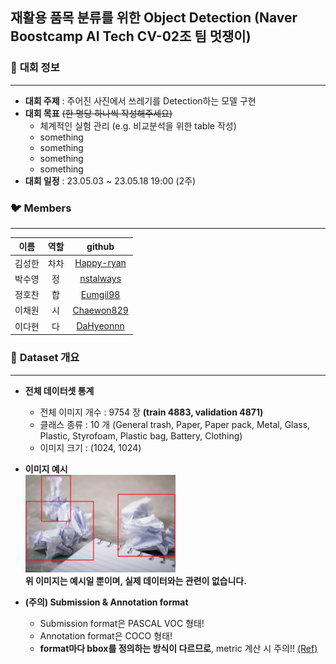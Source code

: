 ## **재활용 품목 분류를 위한 Object Detection (Naver Boostcamp AI Tech CV-02조 팀 멋쟁이)**

### 📌 **대회 정보**
- - -
- **대회 주제** : 주어진 사진에서 쓰레기를 Detection하는 모델 구현
- **대회 목표** ~~(한 명당 하나씩 작성해주세요)~~
    - 체계적인 실험 관리 (e.g. 비교분석을 위한 table 작성)
    - something
    - something
    - something
    - something
- **대회 일정** : 23.05.03 ~ 23.05.18 19:00 (2주)

### 🐦 **Members**
- - -
|**이름**|**역할**|**github**|
|:-:|:-:|:-:|
|김성한|차차|[Happy-ryan](https://github.com/Happy-ryan)|
|박수영|정|[nstalways](https://github.com/nstalways)|
|정호찬|합|[Eumgil98](https://github.com/Eumgill98)|
|이채원|시|[Chaewon829](https://github.com/Chaewon829)|
|이다현|다|[DaHyeonnn](https://github.com/DaHyeonnn)|

### 📝 **Dataset 개요**
- - -
- **전체 데이터셋 통계**
    - 전체 이미지 개수 : 9754 장 **(train 4883, validation 4871)**
    - 클래스 종류 : 10 개 (General trash, Paper, Paper pack, Metal, Glass, Plastic, Styrofoam, Plastic bag, Battery, Clothing)
    - 이미지 크기 : (1024, 1024)

- **이미지 예시**<br>
<img src="./data_example.png" width="50%" height="50%"/><br>
**위 이미지는 예시일 뿐이며, 실제 데이터와는 관련이 없습니다.**

- **(주의) Submission & Annotation format**
    - Submission format은 PASCAL VOC 형태!
    - Annotation format은 COCO 형태!
    - **format마다 bbox를 정의하는 방식이 다르므로**, metric 계산 시 주의!! [(Ref)](https://towardsdatascience.com/coco-data-format-for-object-detection-a4c5eaf518c5)
